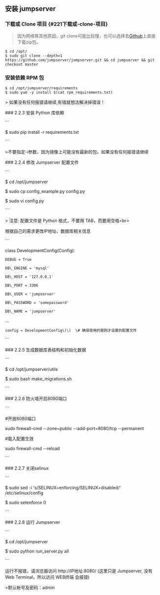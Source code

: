 ## 安装 jumpserver

### 下载或 Clone 项目 {#221下载或-clone-项目}

> 因为网络等其他原因，git clone可能比较慢，也可以选择去[Github](https://github.com/jumpserver/jumpserver)上直接下载zip包。

```
$ cd /opt/
$ sudo git clone --depth=1 https://github.com/jumpserver/jumpserver.git && cd jumpserver && git checkout master
```

### 安装依赖 RPM 包

```
$ cd /opt/jumpserver/requirements
$ sudo yum -y install $(cat rpm_requirements.txt)
```



&gt; 如果没有任何报错请继续,有错就想法解决掉错误！



\#\#\# 2.2.3 安装 Python 库依赖

\`\`\`

$ sudo pip install -r requirements.txt 

\`\`\`

&gt;不要指定-i参数，因为镜像上可能没有最新的包，如果没有任何报错请继续

\#\#\# 2.2.4 修改 Jumpserver 配置文件

\`\`\`

$ cd /opt/jumpserver

$ sudo cp config\_example.py config.py

$ sudo vi config.py 

\`\`\`

&gt; 注意: 配置文件是 Python 格式，不要用 TAB，而要用空格&lt;br&gt;



根据自己的需求更改IP地址、数据库相关信息

\`\`\`

class DevelopmentConfig\(Config\):

    DEBUG = True

    DB\_ENGINE = 'mysql'

    DB\_HOST = '127.0.0.1'

    DB\_PORT = 3306

    DB\_USER = 'jumpserver'

    DB\_PASSWORD = 'somepassword'

    DB\_NAME = 'jumpserver'

...    

    config = DevelopmentConfig\(\)  \# 确保使用的是刚才设置的配置文件

\`\`\`

\#\#\# 2.2.5 生成数据库表结构和初始化数据

\`\`\`

$ cd /opt/jumpserver/utils

$ sudo bash make\_migrations.sh

\`\`\`

\#\#\# 2.2.6 防火墙开启8080端口

\`\`\`

\#开放8080端口

sudo firewall-cmd --zone=public --add-port=8080/tcp --permanent

\#载入配置生效

sudo firewall-cmd --reload

\`\`\`

\#\#\# 2.2.7 关闭selinux

\`\`\`

 $ sudo sed -i 's/SELINUX=enforcing/SELINUX=disabled/' /etc/selinux/config

 $ sudo setenforce 0

\`\`\`

\#\#\# 2.2.8 运行 Jumpserver

\`\`\`

$ cd /opt/jumpserver

$ sudo python run\_server.py all

\`\`\`

运行不报错，请浏览器访问 http://IP地址:8080/ \(这里只是 Jumpserver, 没有 Web Terminal，所以访问 WEB终端 会报错\)

&gt;默认帐号及密码：admin

